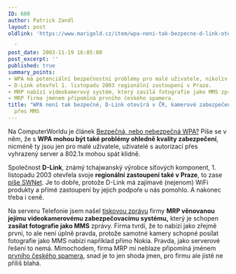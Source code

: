 ```yaml
---
ID: 680
author: Patrick Zandl
layout: post
oldlink: 'https://www.marigold.cz/item/wpa-neni-tak-bezpecne-d-link-otevira-v-cr-kamerove-zabezpeceni-avizuje-pres-mms

  '
post_date: 2003-11-19 16:05:00
post_excerpt: ''
published: true
summary_points:
- WPA má potenciální bezpečnostní problémy pro malé uživatele, nikoliv pro 802.1x.
- D-Link otevřel 1. listopadu 2003 regionální zastoupení v Praze.
- MRP nabízí videokamerový systém, který zasílá fotografie jako MMS zprávy.
- MRP firma jménem připomíná prvního českého spamera.
title: "WPA není tak bezpečné, D-Link otevírá v ČR, kamerové zabezpečení avizuje"
  přes MMS
---
```


<p>
Na ComputerWorldu je článek <A href="http://www.cw.cz/cw.nsf/ID/674338FD9FB03012C1256DDE0037E372">Bezpečná, nebo nebezpečná WPA?</A>&#160;Píše se v něm, že s <STRONG>WPA mohou být také problémy ohledně kvality zabezpečení</STRONG>, nicméně ty jsou jen pro malé uživatele, uživatelé s autorizací přes vyhrazený server a 802.1x mohou spát klidně. </p>

<p>
Společnost <STRONG>D-Link</STRONG>, známý tchajwanský výrobce síťových komponent, 1. listopadu 2003 otevřela svoje <STRONG>regionální zastoupení také v Praze</STRONG>, to zase <A href="http://swnet.cz/index.php?ID=19639" target=_blank>píše SWNet</A>. Je to dobře, protože D-Link má zajímavé (nejenom) WiFi produkty a přímé zastoupení by jejich podpoře u nás pomohlo. A nakonec třeba i ceně. </p>

<p>
Na serveru Telefonie jsem našel <A href="http://www.telefonie.cz/zprava.asp?id=3538" target=_blank>tiskovou zprávu</A> firmy <STRONG>MRP věnovanou jejímu videokamerovému zabezpečovacímu systému,</STRONG> který je schopen <STRONG>zasílat fotografie jako MMS</STRONG> zprávy. Firma tvrdí, že to nabízí jako zřejmě první, to ale není úplně pravda, protože samotné kamery schopné posílat fotografie jako MMS nabízí například přímo Nokia. Pravda, jako serverové řešení to nemá. Mimochodem, firma MRP mi neblaze připomíná jménem <A href="http://www.earchiv.cz/a801s600/a801s602.php3" target=_blank>prvního českého spamera</A>, snad je to jen shoda jmen, pro firmu ale jistě ne příliš blahá. </p>